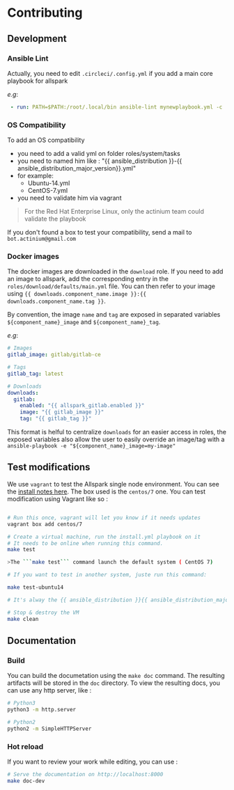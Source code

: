 # Contributing

## Development

### Ansible Lint
Actually, you need to edit `.circleci/.config.yml` if you add a main core playbook for allspark

_e.g_:
```yaml
 - run: PATH=$PATH:/root/.local/bin ansible-lint mynewplaybook.yml -c .circleci/.ansible-lint
```

### OS Compatibility

To add an OS compatibility
  - you need to add a valid yml on folder roles/system/tasks
  - you need to named him like : "{{ ansible_distribution }}-{{ ansible_distribution_major_version}}.yml"
  - for example:
    - Ubuntu-14.yml
    - CentOS-7.yml
  - you need to validate him via vagrant

>For the Red Hat Enterprise Linux, only the actinium team could validate the playbook

If you don't found a box to test your compatibility, send a mail to ```bot.actinium@gmail.com```

### Docker images

The docker images are downloaded in the `download` role.
If you need to add an image to allspark, add the corresponding entry
in the `roles/download/defaults/main.yml` file. You can then refer to
your image using `{{ downloads.component_name.image }}:{{ downloads.component_name.tag }}`.

By convention, the image `name` and `tag` are exposed in separated variables `${component_name}_image` and `${component_name}_tag`.

_e.g_:
```yaml
# Images
gitlab_image: gitlab/gitlab-ce

# Tags
gitlab_tag: latest

# Downloads
downloads:
  gitlab:
    enabled: "{{ allspark_gitlab.enabled }}"
    image: "{{ gitlab_image }}"
    tag: "{{ gitlab_tag }}"
```

This format is helful to centralize `downloads` for an easier access in roles, the exposed variables also allow the user to
easily override an image/tag with a `ansible-playbook -e "${component_name}_image=my-image"`


## Test modifications

We use `vagrant` to test the Allspark single node environment.
You can see the [install notes here](https://www.vagrantup.com/docs/installation/).
The box used is the `centos/7` one.
You can test modification using Vagrant like so :
```sh

# Run this once, vagrant will let you know if it needs updates
vagrant box add centos/7

# Create a virtual machine, run the install.yml playbook on it
# It needs to be online when running this command.
make test

>The ```make test``` command launch the default system ( CentOS 7)

# If you want to test in another system, juste run this command:

make test-ubuntu14

# It's alway the {{ ansible_distribution }}{{ ansible_distribution_major_version }}

# Stop & destroy the VM
make clean
```

## Documentation

### Build
You can build the documetation using the `make doc` command. The resulting artifacts will be stored in the `doc` directory.
To view the resulting docs, you can use any http server, like :
```sh
# Python3
python3 -m http.server

# Python2
python2 -m SimpleHTTPServer
```

### Hot reload
If you want to review your work while editing, you can use :
```sh
# Serve the documentation on http://localhost:8000
make doc-dev
```
